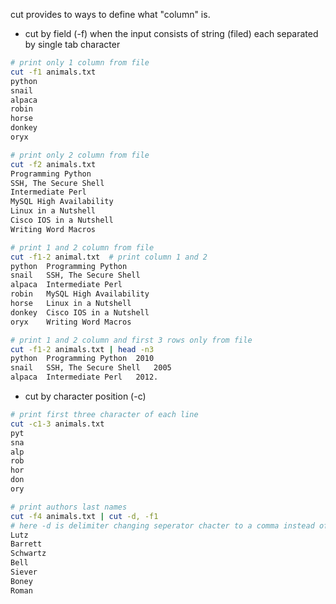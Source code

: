 cut provides to ways to define what "column" is.

- cut by field (-f) when the input consists of string (filed) each separated by single tab character

```bash
# print only 1 column from file
cut -f1 animals.txt
python
snail
alpaca
robin
horse
donkey
oryx

# print only 2 column from file
cut -f2 animals.txt
Programming Python
SSH, The Secure Shell
Intermediate Perl
MySQL High Availability
Linux in a Nutshell
Cisco IOS in a Nutshell
Writing Word Macros

# print 1 and 2 column from file
cut -f1-2 animal.txt  # print column 1 and 2
python	Programming Python
snail	SSH, The Secure Shell
alpaca	Intermediate Perl
robin	MySQL High Availability
horse	Linux in a Nutshell
donkey	Cisco IOS in a Nutshell
oryx	Writing Word Macros

# print 1 and 2 column and first 3 rows only from file
cut -f1-2 animals.txt | head -n3
python	Programming Python	2010
snail	SSH, The Secure Shell	2005
alpaca	Intermediate Perl	2012.
```

- cut by character position (-c)

```bash
# print first three character of each line
cut -c1-3 animals.txt
pyt
sna
alp
rob
hor
don
ory

# print authors last names
cut -f4 animals.txt | cut -d, -f1 
# here -d is delimiter changing seperator chacter to a comma instead of a tab
Lutz
Barrett
Schwartz
Bell
Siever
Boney
Roman
```
